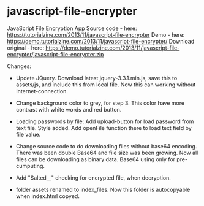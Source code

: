 # javascript-file-encrypter
JavaScript File Encryption App
Source code - here: https://tutorialzine.com/2013/11/javascript-file-encrypter
Demo - here: https://demo.tutorialzine.com/2013/11/javascript-file-encrypter/
Download original - here: https://demo.tutorialzine.com/2013/11/javascript-file-encrypter/javascript-file-encrypter.zip

Changes:
- Updete JQuery.
  Download latest jquery-3.3.1.min.js, save this to assets/js,
	and include this from local file. Now this can working without Internet-connection.
  
- Change background color to grey, for step 3. This color have more contrast with white words and red button.

- Loading passwords by file:
	Add upload-button for load password from text file. Style added.
	Add openFile function there to load text field by file value.
  
- Change source code to do downloading files without base64 encoding.
	There was been double Base64 and file size was been growing.
	Now all files can be downloading as binary data. Base64 using only for pre-cumputing.
  
- Add "Salted__" checking for encrypted file, when decryption.

- folder assets renamed to index_files. Now this folder is autocopyable when index.html copyed.
